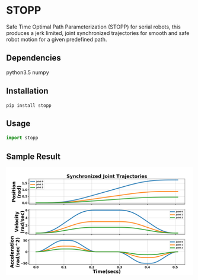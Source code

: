 # STOPP

Safe Time Optimal Path Parameterization (STOPP) for serial robots, this produces
a jerk limited, joint synchronized trajectories for smooth and safe robot motion for a given predefined path.

## Dependencies
python3.5
numpy

## Installation
```
pip install stopp
```

## Usage
```Python
import stopp
```

## Sample Result

![](images/sample.png)
